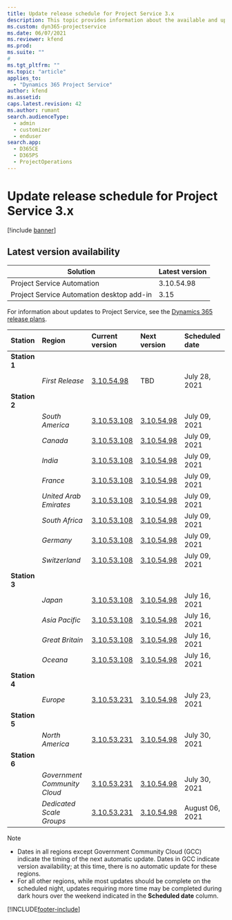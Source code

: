 ```yaml
---
title: Update release schedule for Project Service 3.x
description: This topic provides information about the available and upcoming releases of Dynamics 365 Project Service Automation.
ms.custom: dyn365-projectservice
ms.date: 06/07/2021
ms.reviewer: kfend
ms.prod:
ms.suite: ""
#
ms.tgt_pltfrm: ""
ms.topic: "article"
applies_to: 
  - "Dynamics 365 Project Service"
author: kfend
ms.assetid: 
caps.latest.revision: 42
ms.author: rumant
search.audienceType: 
  - admin
  - customizer
  - enduser
search.app: 
  - D365CE
  - D365PS
  - ProjectOperations
---
```


# Update release schedule for Project Service 3.x

[!include [banner](../includes/psa-now-project-operations.md)]

## Latest version availability

| Solution  | Latest version |
|-------|----|
| Project Service Automation    | 3.10.54.98 |
| Project Service Automation desktop add-in                | 3.15          |

For information about updates to Project Service, see the [Dynamics 365 release plans](/dynamics365/release-plans/). 

| Station  | Region | Current version | Next version |  Scheduled date
| :---   | :---   | :---   | :---   |:---   |         
|<strong>Station 1</strong> | |  |  | |
| | <i>First Release</i> | [3.10.54.98](whats-new-ur-33.md) | TBD | July 28, 2021
|<strong>Station 2</strong> | |  |  | |
| | <i>South America</i> | [3.10.53.108](whats-new-ur-32.md) | [3.10.54.98](whats-new-ur-33.md) | July 09, 2021
| | <i>Canada</i> | [3.10.53.108](whats-new-ur-32.md) | [3.10.54.98](whats-new-ur-33.md) | July 09, 2021
| | <i>India</i> | [3.10.53.108](whats-new-ur-32.md) | [3.10.54.98](whats-new-ur-33.md) | July 09, 2021
| | <i>France</i> | [3.10.53.108](whats-new-ur-32.md) | [3.10.54.98](whats-new-ur-33.md) | July 09, 2021
| | <i>United Arab Emirates</i> | [3.10.53.108](whats-new-ur-32.md) | [3.10.54.98](whats-new-ur-33.md) | July 09, 2021
| | <i>South Africa</i> | [3.10.53.108](whats-new-ur-32.md) | [3.10.54.98](whats-new-ur-33.md) | July 09, 2021
| | <i>Germany</i> | [3.10.53.108](whats-new-ur-32.md) | [3.10.54.98](whats-new-ur-33.md) | July 09, 2021
| | <i>Switzerland</i> | [3.10.53.108](whats-new-ur-32.md) | [3.10.54.98](whats-new-ur-33.md) | July 09, 2021
|<strong>Station 3</strong> | |  |  | |
| | <i>Japan</i> | [3.10.53.108](whats-new-ur-32.md) | [3.10.54.98](whats-new-ur-33.md) | July 16, 2021
| | <i>Asia Pacific</i> | [3.10.53.108](whats-new-ur-32.md) | [3.10.54.98](whats-new-ur-33.md) | July 16, 2021
| | <i>Great Britain</i> | [3.10.53.108](whats-new-ur-32.md) | [3.10.54.98](whats-new-ur-33.md) | July 16, 2021
| | <i>Oceana</i> | [3.10.53.108](whats-new-ur-32.md) | [3.10.54.98](whats-new-ur-33.md) | July 16, 2021
|<strong>Station 4</strong> | |  |  | |
| | <i>Europe</i> | [3.10.53.231](whats-new-ur-32-5.md) | [3.10.54.98](whats-new-ur-33.md) | July 23, 2021
|<strong>Station 5</strong> | |  |  | |
| | <i>North America</i> | [3.10.53.231](whats-new-ur-32-5.md) | [3.10.54.98](whats-new-ur-33.md) | July 30, 2021
|<strong>Station 6</strong> | |  |  | |
| | <i>Government Community Cloud</i> | [3.10.53.231](whats-new-ur-32-5.md) | [3.10.54.98](whats-new-ur-33.md) | July 30, 2021
| | <i>Dedicated Scale Groups</i> | [3.10.53.231](whats-new-ur-32-5.md) | [3.10.54.98](whats-new-ur-33.md) | August 06, 2021

>[!Note]
> - Dates in all regions except Government Community Cloud (GCC) indicate the timing of the next automatic update. Dates in GCC indicate version availability; at this time, there is no automatic update for these regions.
> - For all other regions, while most updates should be complete on the scheduled night, updates requiring more time may be completed during dark hours over the weekend indicated in the **Scheduled date** column.


[!INCLUDE[footer-include](../includes/footer-banner.md)]
